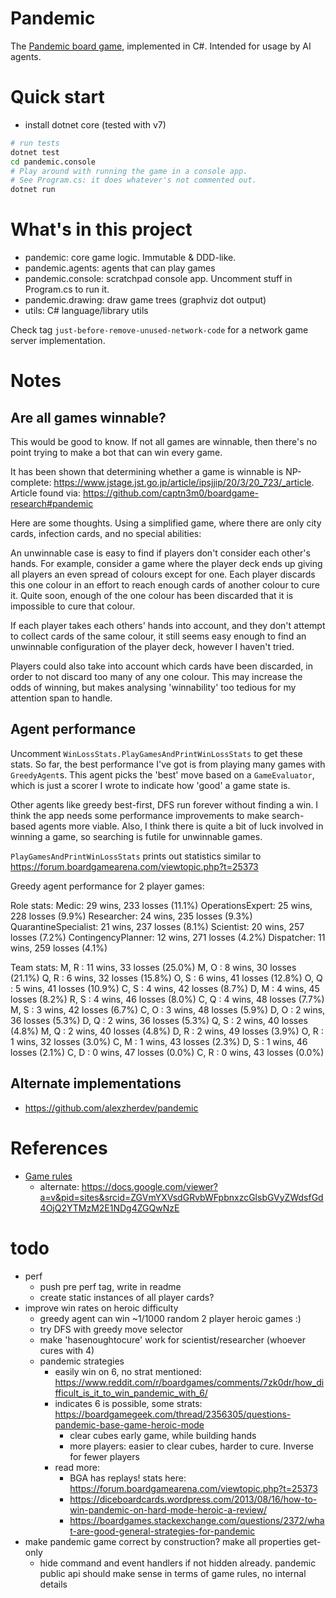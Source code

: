 # Pandemic

The [Pandemic board game](https://en.wikipedia.org/wiki/Pandemic_%28board_game%29),
implemented in C#. Intended for usage by AI agents.

# Quick start
- install dotnet core (tested with v7)

```sh
# run tests
dotnet test
cd pandemic.console
# Play around with running the game in a console app.
# See Program.cs: it does whatever's not commented out.
dotnet run
```

# What's in this project
- pandemic: core game logic. Immutable & DDD-like.
- pandemic.agents: agents that can play games
- pandemic.console: scratchpad console app. Uncomment stuff in Program.cs to run it.
- pandemic.drawing: draw game trees (graphviz dot output)
- utils: C# language/library utils

Check tag `just-before-remove-unused-network-code` for a network game server implementation.

# Notes
## Are all games winnable?
This would be good to know. If not all games are winnable, then there's no point
trying to make a bot that can win every game.

It has been shown that determining whether a game is winnable is NP-complete:
https://www.jstage.jst.go.jp/article/ipsjjip/20/3/20_723/_article. Article
found via: https://github.com/captn3m0/boardgame-research#pandemic

Here are some thoughts. Using a simplified game, where there are only city
cards, infection cards, and no special abilities:

An unwinnable case is easy to find if players don't consider each other's hands.
For example, consider a game where the player deck ends up giving all players an
even spread of colours except for one. Each player discards this one colour in
an effort to reach enough cards of another colour to cure it. Quite soon, enough
of the one colour has been discarded that it is impossible to cure that colour.

If each player takes each others' hands into account, and they don't attempt to
collect cards of the same colour, it still seems easy enough to find an
unwinnable configuration of the player deck, however I haven't tried.

Players could also take into account which cards have been discarded, in order
to not discard too many of any one colour. This may increase the odds of
winning, but makes analysing 'winnability' too tedious for my attention span to
handle.

## Agent performance
Uncomment `WinLossStats.PlayGamesAndPrintWinLossStats` to get these stats. So far,
the best performance I've got is from playing many games with `GreedyAgent`s. This
agent picks the 'best' move based on a `GameEvaluator`, which is just a scorer I
wrote to indicate how 'good' a game state is.

Other agents like greedy best-first, DFS run forever without finding a win. I think
the app needs some performance improvements to make search-based agents more viable.
Also, I think there is quite a bit of luck involved in winning a game, so searching
is futile for unwinnable games.

`PlayGamesAndPrintWinLossStats` prints out statistics similar to https://forum.boardgamearena.com/viewtopic.php?t=25373

Greedy agent performance for 2 player games:

Role stats:
Medic: 29 wins, 233 losses (11.1%)
OperationsExpert: 25 wins, 228 losses (9.9%)
Researcher: 24 wins, 235 losses (9.3%)
QuarantineSpecialist: 21 wins, 237 losses (8.1%)
Scientist: 20 wins, 257 losses (7.2%)
ContingencyPlanner: 12 wins, 271 losses (4.2%)
Dispatcher: 11 wins, 259 losses (4.1%)

Team stats:
M, R      : 11 wins, 33 losses (25.0%)
M, O      : 8 wins, 30 losses (21.1%)
Q, R      : 6 wins, 32 losses (15.8%)
O, S      : 6 wins, 41 losses (12.8%)
O, Q      : 5 wins, 41 losses (10.9%)
C, S      : 4 wins, 42 losses (8.7%)
D, M      : 4 wins, 45 losses (8.2%)
R, S      : 4 wins, 46 losses (8.0%)
C, Q      : 4 wins, 48 losses (7.7%)
M, S      : 3 wins, 42 losses (6.7%)
C, O      : 3 wins, 48 losses (5.9%)
D, O      : 2 wins, 36 losses (5.3%)
D, Q      : 2 wins, 36 losses (5.3%)
Q, S      : 2 wins, 40 losses (4.8%)
M, Q      : 2 wins, 40 losses (4.8%)
D, R      : 2 wins, 49 losses (3.9%)
O, R      : 1 wins, 32 losses (3.0%)
C, M      : 1 wins, 43 losses (2.3%)
D, S      : 1 wins, 46 losses (2.1%)
C, D      : 0 wins, 47 losses (0.0%)
C, R      : 0 wins, 43 losses (0.0%)

## Alternate implementations
- https://github.com/alexzherdev/pandemic

# References
- [Game rules](https://www.ultraboardgames.com/pandemic/game-rules.php)
    - alternate: https://docs.google.com/viewer?a=v&pid=sites&srcid=ZGVmYXVsdGRvbWFpbnxzcGlsbGVyZWdsfGd4OjQ2YTMzM2E1NDg4ZGQwNzE

# todo
- perf
  - push pre perf tag, write in readme
  - create static instances of all player cards?
- improve win rates on heroic difficulty
    - greedy agent can win ~1/1000 random 2 player heroic games :)
    - try DFS with greedy move selector
    - make 'hasenoughtocure' work for scientist/researcher (whoever cures with 4)
    - pandemic strategies
        - easily win on 6, no strat mentioned: https://www.reddit.com/r/boardgames/comments/7zk0dr/how_difficult_is_it_to_win_pandemic_with_6/
        - indicates 6 is possible, some strats: https://boardgamegeek.com/thread/2356305/questions-pandemic-base-game-heroic-mode
            - clear cubes early game, while building hands
            - more players: easier to clear cubes, harder to cure. Inverse for fewer players
        - read more:
            - BGA has replays! stats here: https://forum.boardgamearena.com/viewtopic.php?t=25373
            - https://diceboardcards.wordpress.com/2013/08/16/how-to-win-pandemic-on-hard-mode-heroic-a-review/
            - https://boardgames.stackexchange.com/questions/2372/what-are-good-general-strategies-for-pandemic
- make pandemic game correct by construction? make all properties get-only
    - hide command and event handlers if not hidden already. pandemic public api should make sense
      in terms of game rules, no internal details
